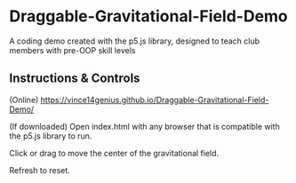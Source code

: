 # Draggable-Gravitational-Field-Demo
A coding demo created with the p5.js library, designed to teach club members with pre-OOP skill levels

## Instructions & Controls

(Online) https://vince14genius.github.io/Draggable-Gravitational-Field-Demo/

(If downloaded) Open index.html with any browser that is compatible with the p5.js library to run. 

Click or drag to move the center of the gravitational field. 

Refresh to reset. 
